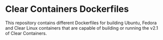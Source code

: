 # Clear Containers Dockerfiles

This repository contains different Dockerfiles for building Ubuntu,
Fedora and Clear Linux containers that are capable of building or
running the v2.1 of Clear Containers.
